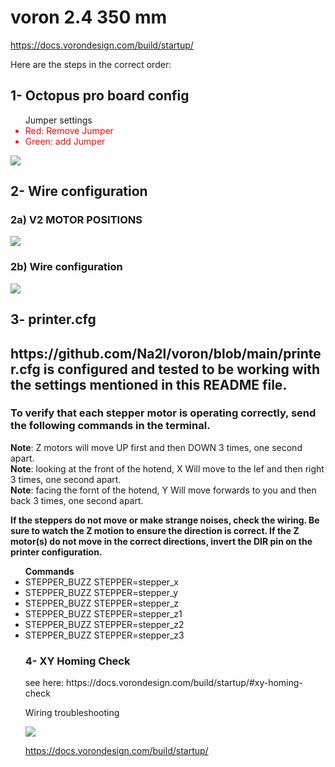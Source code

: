 # voron 2.4 350 mm

https://docs.vorondesign.com/build/startup/
<p>
Here are the steps in the correct order:

<h2>1- Octopus pro board config</h2> 
<ul> Jumper settings
<li style="color:red" > Red: Remove Jumper</li>
<li  style="color:red" > Green: add Jumper</li>
</ul>
<img src='https://docs.vorondesign.com/build/electrical/images/v2-octopus-initial-preparation.png'>

<h2>2- Wire configuration</h2>
<h3>2a) V2 MOTOR POSITIONS</h3>
<img src='https://docs.vorondesign.com/build/startup/images/V2-motor-positions.png'>
<h3>2b) Wire configuration</h3>
<img src='https://docs.vorondesign.com/build/electrical/images/v2_octopus_wiring.png'>
<h2>3- printer.cfg<h2>
https://github.com/Na2l/voron/blob/main/printer.cfg
is configured and tested to be working with the settings mentioned in this README file.


<h3>To verify that each stepper motor is operating correctly, send the following commands in the terminal.</h3>

<b>Note</b>: Z motors will move UP first and then DOWN 3 times, one second apart.<br>
<b>Note</b>: looking at the front of the hotend, X Will move to the lef and then right 3 times, one second apart.<br>
<b>Note</b>: facing the fornt of the hotend, Y Will move forwards to you and then back 3 times, one second apart.<br>

<b>
 If the steppers do not move or make strange noises, check the wiring. Be sure to watch the Z motion to ensure the direction is correct. If the Z motor(s) do not move in the correct directions, invert the DIR pin on the printer configuration.
</b>

<ul><b>Commands</b>
<li>STEPPER_BUZZ STEPPER=stepper_x</li>
<li>STEPPER_BUZZ STEPPER=stepper_y</li>
<li>STEPPER_BUZZ STEPPER=stepper_z</li>
<li>STEPPER_BUZZ STEPPER=stepper_z1</li>
<li>STEPPER_BUZZ STEPPER=stepper_z2</li>
<li>STEPPER_BUZZ STEPPER=stepper_z3</li>
</li>

<h3>4- XY Homing Check</h3>
see here: https://docs.vorondesign.com/build/startup/#xy-homing-check
<p>
Wiring troubleshooting 
</p>
<img src='https://docs.vorondesign.com/build/startup/images/V2-motor-configuration-guide.png'>

https://docs.vorondesign.com/build/startup/
